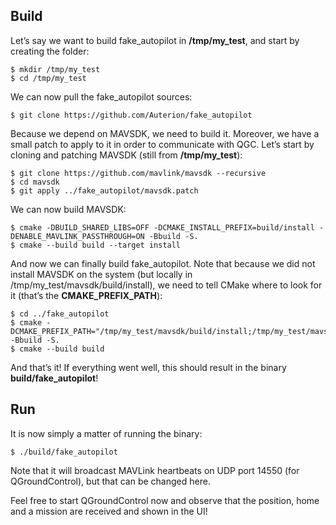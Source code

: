 ## Build

Let’s say we want to build fake_autopilot in __/tmp/my_test__, and start by creating the folder:

    $ mkdir /tmp/my_test
    $ cd /tmp/my_test

We can now pull the fake_autopilot sources:

    $ git clone https://github.com/Auterion/fake_autopilot

Because we depend on MAVSDK, we need to build it. Moreover, we have a small patch to apply to it in order to communicate with QGC. Let’s start by cloning and patching MAVSDK (still from __/tmp/my_test__):

    $ git clone https://github.com/mavlink/mavsdk --recursive
    $ cd mavsdk
    $ git apply ../fake_autopilot/mavsdk.patch

We can now build MAVSDK:

    $ cmake -DBUILD_SHARED_LIBS=OFF -DCMAKE_INSTALL_PREFIX=build/install -DENABLE_MAVLINK_PASSTHROUGH=ON -Bbuild -S.
    $ cmake --build build --target install

And now we can finally build fake_autopilot. Note that because we did not install MAVSDK on the system (but locally in /tmp/my_test/mavsdk/build/install), we need to tell CMake where to look for it (that’s the __CMAKE_PREFIX_PATH__):

    $ cd ../fake_autopilot
    $ cmake -DCMAKE_PREFIX_PATH="/tmp/my_test/mavsdk/build/install;/tmp/my_test/mavsdk/build/third_party/install" -Bbuild -S.
    $ cmake --build build

And that’s it! If everything went well, this should result in the binary __build/fake_autopilot__!

## Run

It is now simply a matter of running the binary:

    $ ./build/fake_autopilot

Note that it will broadcast MAVLink heartbeats on UDP port 14550 (for QGroundControl), but that can be changed here.

Feel free to start QGroundControl now and observe that the position, home and a mission are received and shown in the UI!

